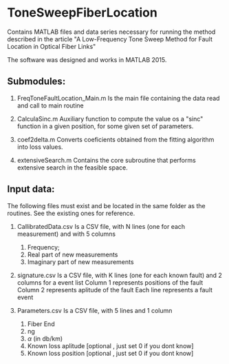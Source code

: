 # ToneSweepFiberLocation
Contains MATLAB files and data series necessary for running the method described in the article "A Low-Frequency Tone Sweep Method for Fault Location in Optical Fiber Links"

The software was designed and works in MATLAB 2015.

## Submodules:

1. FreqToneFaultLocation_Main.m
    Is the main file containing the data read and call to main routine

2. CalculaSinc.m
    Auxiliary function to compute the value os a "sinc" function in a given position, for some given set of parameters.

3. coef2delta.m
    Converts coeficients obtained from the fitting algorithm into loss values.

4. extensiveSearch.m
    Contains the core subroutine that performs extensive search in the feasible space.


## Input data:

The following files must exist and be located in the same folder as the routines.
See the existing ones for reference.

1. CallibratedData.csv
    Is a CSV file, with N lines (one for each measurement) and with 5 columns
    1. Frequency; 
    2. Real part of new measurements
    3. Imaginary part of new measurements
    
2. signature.csv
    Is a CSV file, with K lines (one for each known fault) and 2 columns for a event list
    Column 1 represents positions of the fault
    Column 2 represents aplitude of the fault
    Each line represents a fault event

3. Parameters.csv
   Is a CSV file, with 5 lines and 1 column
    1. Fiber End
    2. ng
    3. $\alpha$ (in db/km)
    4. Known loss aplitude [optional , just set 0 if you dont know]
    5. Known loss position [optional , just set 0 if you dont know]

